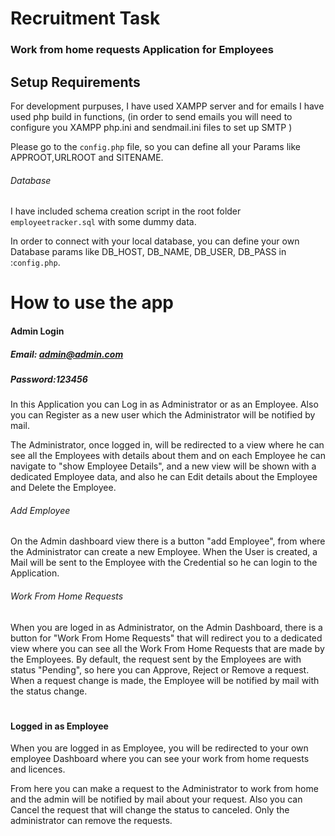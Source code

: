 # Recruitment Task
### Work from home requests Application for Employees


## Setup Requirements
For development purpuses, I have used XAMPP server and for emails I have used php build in functions,
(in order to send emails you will need to configure you XAMPP php.ini and sendmail.ini files to set up SMTP )


Please go to the `config.php` file, so you can define all your Params like APPROOT,URLROOT and SITENAME.
###### Database
I have included schema creation script in the root folder `employeetracker.sql`
with some dummy data.


In order to connect with your local database, you can define your own Database params like DB_HOST, DB_NAME, DB_USER, DB_PASS in :`config.php`.


# How to use the app

#### Admin Login 
##### Email: admin@admin.com
##### Password:123456


In this Application you can Log in as Administrator or as an Employee.
Also you can Register as a new user which the Administrator will be notified by mail.

The Administrator, once logged in, will be redirected to a view where
 he can see all the Employees with details about them and on each Employee he can navigate to
  "show Employee Details",  and a new view will be shown with a dedicated Employee data,
and also he can Edit details about the Employee and Delete the Employee.

###### Add Employee
On the Admin dashboard view there is a button "add Employee", from where 
the Administrator can create a new Employee. When the User is created, a Mail will be sent 
to the Employee with the Credential so he can login to the Application.

###### Work From Home Requests

When you are loged in as Administrator, on the Admin Dashboard, there is a button for "Work From Home Requests" that will redirect
you to a dedicated view where you can see all the Work From Home Requests that are made by the Employees.
By default, the request sent by the Employees are with status "Pending", so here you can 
Approve, Reject or Remove a request. When a request change is made, the Employee will be notified 
by mail with the status change.
#
#### Logged in as Employee

When you are logged in as Employee, you will be redirected to your own employee Dashboard 
where you can see your work from home requests and licences.

From here you can make a request to the Administrator to work from home and the admin will be notified by mail about your request.
Also you can Cancel the request that will change the status to canceled. Only the administrator can remove the requests.


 #

